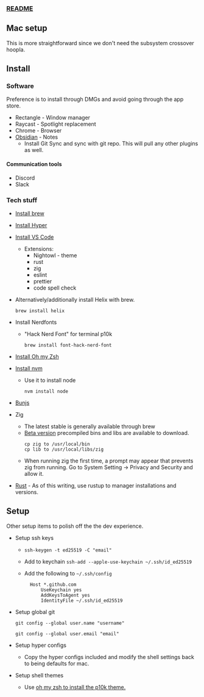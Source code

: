 ### [README](README.md)

## Mac setup

This is more straightforward since we don't need the subsystem crossover hoopla.

## Install

### Software

Preference is to install through DMGs and avoid going through the app store.

- Rectangle - Window manager
- Raycast - Spotlight replacement
- Chrome - Browser
- [Obsidian](https://obsidian.md/download) - Notes
  - Install Git Sync and sync with git repo. This will pull any other plugins as well.

#### Communication tools

- Discord
- Slack

### Tech stuff

- [Install brew](https://docs.brew.sh/Installation)
- [Install Hyper](https://hyper.is/)
- [Install VS Code](https://code.visualstudio.com/download)
  - Extensions:
    - Nightowl - theme
    - rust
    - zig
    - eslint
    - prettier
    - code spell check
- Alternatively/additionally install Helix with brew.

  `brew install helix`

- Install Nerdfonts

  - "Hack Nerd Font" for terminal p10k

    `brew install font-hack-nerd-font`

- [Install Oh my Zsh](https://ohmyz.sh/)
- [Install nvm](https://github.com/nvm-sh/nvm?tab=readme-ov-file#installing-and-updating)

  - Use it to install node

    `nvm install node`

- [Bunjs](https://bun.sh/)
- Zig
  - The latest stable is generally available through brew
  - [Beta version](https://ziglang.org/download/) precompiled bins and libs are available to download.
    ```
    cp zig to /usr/local/bin
    cp lib to /usr/local/libs/zig
    ```
  - When running zig the first time, a prompt may appear that prevents zig from running. Go to System Setting -> Privacy and Security and allow it.
- [Rust](https://www.rust-lang.org/tools/install) - As of this writing, use rustup to manager installations and versions.

## Setup

Other setup items to polish off the the dev experience.

- Setup ssh keys
  - `ssh-keygen -t ed25519 -C "email"`
  - Add to keychain `ssh-add --apple-use-keychain ~/.ssh/id_ed25519`
  - Add the following to `~/.ssh/config`

    ```
      Host *.github.com
          UseKeychain yes
          AddKeysToAgent yes
          IdentityFile ~/.ssh/id_ed25519
    ```
- Setup global git

  ```
  git config --global user.name "username"

  git config --global user.email "email"
  ```

- Setup hyper configs

  - Copy the hyper configs included and modify the shell settings back to being defaults for mac.

- Setup shell themes
  - Use [oh my zsh to install the p10k theme.](https://github.com/romkatv/powerlevel10k?tab=readme-ov-file#oh-my-zsh)
